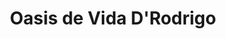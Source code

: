 ---
title: "Oasis de Vida D'Rodrigo"
url: /zona-19-ciudad-de-guatemala/oasis-de-vida-drodrigo/
shop: Wasser
---